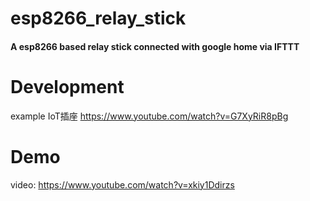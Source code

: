 # esp8266_relay_stick
#### A esp8266 based relay stick connected with google home via IFTTT

# Development
example IoT插座 https://www.youtube.com/watch?v=G7XyRiR8pBg

# Demo
video: https://www.youtube.com/watch?v=xkiy1Ddirzs
